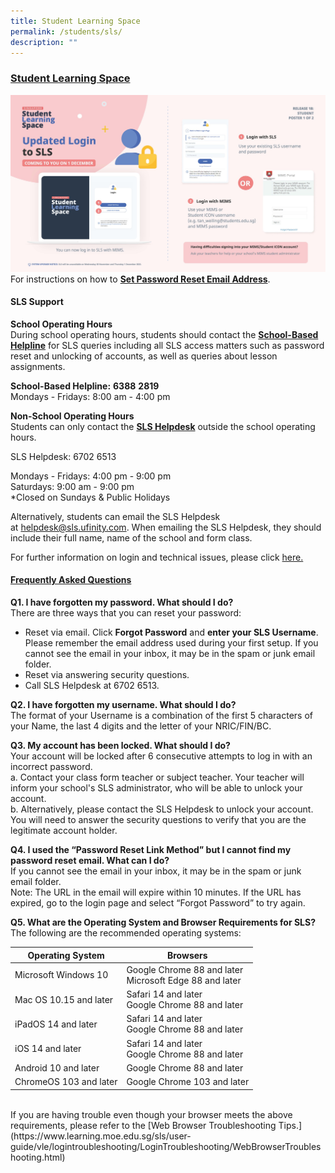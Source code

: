 ```yaml
---
title: Student Learning Space
permalink: /students/sls/
description: ""
---
```

### **[Student Learning Space](https://vle.learning.moe.edu.sg/login)**

![](/images/SLS%20Login.jpg)
<br>
For instructions on how to **[Set Password Reset Email Address](/files/userguide.pdf)**.

#### **SLS Support**
**School Operating Hours**<br>
During school operating hours, students should contact the **<u>School-Based Helpline</u>** for SLS queries including all SLS access matters such as password reset and unlocking of accounts, as well as queries about lesson assignments.

**School-Based Helpline:** **6388** **2819**<br>
Mondays - Fridays: 8:00 am - 4:00 pm



**Non-School Operating Hours**<br>
Students can only contact the **<u>SLS Helpdesk</u>** outside the school operating hours.

SLS Helpdesk: 6702 6513

Mondays - Fridays: 4:00 pm - 9:00 pm<br>
Saturdays: 9:00 am - 9:00 pm<br>
\*Closed on Sundays & Public Holidays

Alternatively, students can email the SLS Helpdesk at [helpdesk@sls.ufinity.com](mailto:helpdesk@sls.ufinity.com). When emailing the SLS Helpdesk, they should include their full name, name of the school and form class.<br>

For further information on login and technical issues, please click [here.](https://www.learning.moe.edu.sg/sls/user-guide/vle/logintroubleshooting/index.html)
#### **<u>Frequently Asked Questions</u>**<br>
**Q1. I have forgotten my password. What should I do?** <br>
There are three ways that you can reset your password:
*   Reset via email. Click **Forgot Password** and **enter your SLS Username**. Please remember the email address used during your first setup. If you cannot see the email in your inbox, it may be in the spam or junk email folder.
*   Reset via answering security questions.
*   Call SLS Helpdesk at 6702 6513.

**Q2. I have forgotten my username. What should I do?** 
<br>
The format of your Username is a combination of the first 5 characters of your Name, the last 4 digits and the letter of your NRIC/FIN/BC.<br>

**Q3. My account has been locked. What should I do?**  <br>
Your account will be locked after 6 consecutive attempts to log in with an incorrect password.
<br>
a. Contact your class form teacher or subject teacher. Your teacher will inform your school's SLS administrator, who will be able to unlock your account.<br>
b. Alternatively, please contact the SLS Helpdesk to unlock your account. You will need to answer the security questions to verify that you are the legitimate account holder.<br>

**Q4. I used the “Password Reset Link Method” but I cannot find my password reset email. What can I do?**  
If you cannot see the email in your inbox, it may be in the spam or junk email folder.
<br>
Note: The URL in the email will expire within 10 minutes. If the URL has expired, go to the login page and select “Forgot Password” to try again.<br>

**Q5. What are the Operating System and Browser Requirements for SLS?**  
The following are the recommended operating systems:<br>

| Operating System | Browsers | 
| -------- | -------- | 
| Microsoft Windows 10     | Google Chrome 88 and later<br>Microsoft Edge 88 and later     | 
| Mac OS 10.15 and later     | Safari 14 and later<br>Google Chrome 88 and later     | 
| iPadOS 14 and later     | Safari 14 and later<br>Google Chrome 88 and later     | 
| iOS 14 and later     | Safari 14 and later<br>Google Chrome 88 and later     | 
| Android 10 and later     | Google Chrome 88 and later     | 
| ChromeOS 103 and later     | Google Chrome 103 and later     | 

<br>
If you are having trouble even though your browser meets the above requirements, please refer to the [Web Browser Troubleshooting Tips.](https://www.learning.moe.edu.sg/sls/user-guide/vle/logintroubleshooting/LoginTroubleshooting/WebBrowserTroubleshooting.html)